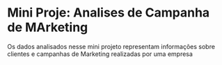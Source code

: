 # Mini Proje: Analises de Campanha de MArketing
Os dados analisados nesse mini projeto representam informações sobre clientes e campanhas de Marketing realizadas por uma empresa
